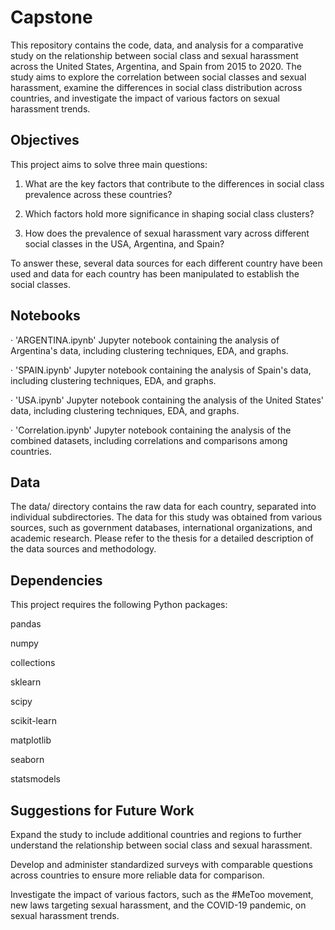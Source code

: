 # Capstone
This repository contains the code, data, and analysis for a comparative study on the relationship between social class and sexual harassment across the United States, Argentina, and Spain from 2015 to 2020. The study aims to explore the correlation between social classes and sexual harassment, examine the differences in social class distribution across countries, and investigate the impact of various factors on sexual harassment trends.

## Objectives
This project aims to solve three main questions:
  1. What are the key factors that contribute to the differences in social class prevalence across these countries?
  
  2. 	Which factors hold more significance in shaping social class clusters?
  
  3. How does the prevalence of sexual harassment vary across different social classes in the USA, Argentina, and Spain?


To answer these, several data sources for each different country have been used and data for each country has been manipulated to establish the social classes.


## Notebooks

  · 'ARGENTINA.ipynb' Jupyter notebook containing the analysis of Argentina's data, including clustering techniques, EDA, and graphs.
  
  
  · 'SPAIN.ipynb'  Jupyter notebook containing the analysis of Spain's data, including clustering techniques, EDA, and graphs.
  
  
  · 'USA.ipynb'  Jupyter notebook containing the analysis of the United States' data, including clustering techniques, EDA, and graphs.
  
  
  · 'Correlation.ipynb' Jupyter notebook containing the analysis of the combined datasets, including correlations and comparisons among countries.
  
 ##  Data
The data/ directory contains the raw data for each country, separated into individual subdirectories. The data for this study was obtained from various sources, such as government databases, international organizations, and academic research. Please refer to the thesis for a detailed description of the data sources and methodology.
  
## Dependencies
This project requires the following Python packages:

pandas

numpy

collections

sklearn

scipy

scikit-learn

matplotlib

seaborn

statsmodels





## Suggestions for Future Work
Expand the study to include additional countries and regions to further understand the relationship between social class and sexual harassment.

Develop and administer standardized surveys with comparable questions across countries to ensure more reliable data for comparison.

Investigate the impact of various factors, such as the #MeToo movement, new laws targeting sexual harassment, and the COVID-19 pandemic, on sexual harassment trends.







